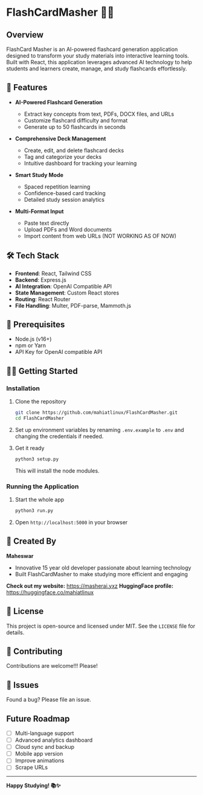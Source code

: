 # FlashCardMasher 🧠📑

## Overview

FlashCard Masher is an AI-powered flashcard generation application designed to transform your study materials into interactive learning tools. Built with React, this application leverages advanced AI technology to help students and learners create, manage, and study flashcards effortlessly.

## 🚀 Features

- **AI-Powered Flashcard Generation**
  - Extract key concepts from text, PDFs, DOCX files, and URLs
  - Customize flashcard difficulty and format
  - Generate up to 50 flashcards in seconds

- **Comprehensive Deck Management**
  - Create, edit, and delete flashcard decks
  - Tag and categorize your decks
  - Intuitive dashboard for tracking your learning

- **Smart Study Mode**
  - Spaced repetition learning
  - Confidence-based card tracking
  - Detailed study session analytics

- **Multi-Format Input**
  - Paste text directly
  - Upload PDFs and Word documents
  - Import content from web URLs (NOT WORKING AS OF NOW)

## 🛠 Tech Stack

- **Frontend**: React, Tailwind CSS
- **Backend**: Express.js
- **AI Integration**: OpenAI Compatible API
- **State Management**: Custom React stores
- **Routing**: React Router
- **File Handling**: Multer, PDF-parse, Mammoth.js

## 🔧 Prerequisites

- Node.js (v16+)
- npm or Yarn
- API Key for OpenAI compatible API

## 🏃‍♂️ Getting Started

### Installation

1. Clone the repository
   ```bash
   git clone https://github.com/mahiatlinux/FlashCardMasher.git
   cd FlashCardMasher
   ```
3. Set up environment variables by renaming `.env.example` to `.env` and changing the credentials if needed.

2. Get it ready
   ```bash
   python3 setup.py
   ```
   This will install the node modules.

### Running the Application

1. Start the whole app
   ```bash
   python3 run.py
   ```

3. Open `http://localhost:5000` in your browser

## 🌟 Created By

**Maheswar**
- Innovative 15 year old developer passionate about learning technology
- Built FlashCardMasher to make studying more efficient and engaging

**Check out my website:** https://masherai.yxz
**HuggingFace profile:** https://huggingface.co/mahiatlinux

## 📄 License

This project is open-source and licensed under MIT. See the `LICENSE` file for details.

## 🤝 Contributing

Contributions are welcome!!! Please!

## 🐛 Issues

Found a bug? Please file an issue.

## Future Roadmap

- [ ] Multi-language support
- [ ] Advanced analytics dashboard
- [ ] Cloud sync and backup
- [ ] Mobile app version
- [ ] Improve animations
- [ ] Scrape URLs

---

**Happy Studying! 📚✨**
